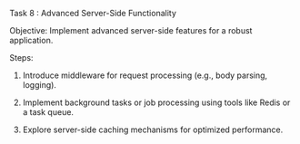 Task 8 : Advanced Server-Side Functionality

Objective: Implement advanced server-side features for a robust application.

Steps:

1. Introduce middleware for request processing (e.g., body parsing, logging).

2. Implement background tasks or job processing using tools like Redis or a task queue.

3. Explore server-side caching mechanisms for optimized performance.
